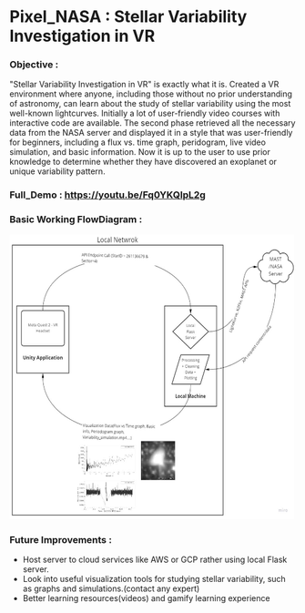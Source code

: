 # Pixel_NASA : Stellar Variability Investigation in VR 

### Objective :

"Stellar Variability Investigation in VR" is exactly what it is. Created a VR environment where anyone, including those without no prior understanding of astronomy, can learn about the study of stellar variability using the most well-known lightcurves. Initially a lot of user-friendly video courses with interactive code are available. The second phase retrieved all the necessary data from the NASA server and displayed it in a style that was user-friendly for beginners, including a flux vs. time graph, peridogram, live video simulation, and basic information. Now it is up to the user to use prior knowledge to determine whether they have discovered an exoplanet or unique variability pattern.

### Full_Demo : <https://youtu.be/Fq0YKQIpL2g>

### Basic Working FlowDiagram :
<img height="500" width="500" src="https://github.com/Prakhar-Bhartiya/Pixel_NASA-Stellar-Variability-Investigation-in-VR/blob/main/github_resources/Basic_working.jpg">

### Future Improvements :
- Host server to cloud services like AWS or GCP rather using local Flask server.
- Look into useful visualization tools for studying stellar variability, such as graphs and simulations.(contact any expert)
- Better learning resources(videos) and gamify learning experience 
